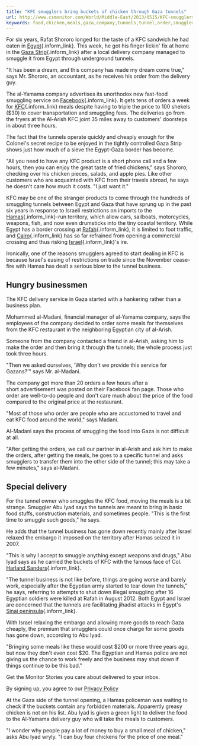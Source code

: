 ```yaml
---
title: "KFC smugglers bring buckets of chicken through Gaza tunnels"
url: http://www.csmonitor.com/World/Middle-East/2013/0515/KFC-smugglers-bring-buckets-of-chicken-through-Gaza-tunnels
keywords: food,chicken,meals,gaza,company,tunnels,tunnel,order,smugglers,bring,kfc,egypt,buckets,smuggling
---
```

For six years, Rafat Shororo longed for the taste of a KFC sandwich he had eaten in [Egypt](/tags/topic/Egypt){.inform_link}. This week, he got his finger lickin\' fix at home in the [Gaza Strip](/tags/topic/Gaza+Strip){.inform_link} after a local delivery company managed to smuggle it from Egypt through underground tunnels.

\"It has been a dream, and this company has made my dream come true,\" says Mr. Shororo, an accountant, as he receives his order from the delivery guy.

The al-Yamama company advertises its unorthodox new fast-food smuggling service on [Facebook](/tags/topic/Facebook+Inc.){.inform_link}. It gets tens of orders a week for [KFC](/tags/topic/KFC+Corporation){.inform_link} meals despite having to triple the price to 100 shekels (\$30) to cover transportation and smuggling fees. The deliveries go from the fryers at the Al-Arish KFC joint 35 miles away to customers\' doorsteps in about three hours.

The fact that the tunnels operate quickly and cheaply enough for the Colonel's secret recipe to be enjoyed in the tightly controlled Gaza Strip shows just how much of a sieve the Egypt-Gaza border has become.

\"All you need to have any KFC product is a short phone call and a few hours, then you can enjoy the great taste of fried chickens,\" says Shororo, checking over his chicken pieces, salads, and apple pies. Like other customers who are acquainted with KFC from their travels abroad, he says he doesn't care how much it costs. "I just want it."

KFC may be one of the stranger products to come through the hundreds of smuggling tunnels between Egypt and Gaza that have sprung up in the past six years in response to Israeli restrictions on imports to the [Hamas](/tags/topic/Hamas){.inform_link}-run territory, which allow cars, sailboats, motorcycles, weapons, fish, and now even drumsticks into the tiny coastal territory. While Egypt has a border crossing at [Rafah](/tags/topic/Rafah){.inform_link}, it is limited to foot traffic, and [Cairo](/tags/topic/Cairo+(Egypt)){.inform_link} has so far refrained from opening a commercial crossing and thus risking [Israel](/tags/topic/Israel){.inform_link}'s ire.

Ironically, one of the reasons smugglers agreed to start dealing in KFC is because Israel's easing of restrictions on trade since the November cease-fire with Hamas has dealt a serious blow to the tunnel business.

Hungry businessmen
------------------

The KFC delivery service in Gaza started with a hankering rather than a business plan.

Mohammed al-Madani, financial manager of al-Yamama company, says the employees of the company decided to order some meals for themselves from the KFC restaurant in the neighboring Egyptian city of al-Arish.

Someone from the company contacted a friend in al-Arish, asking him to make the order and then bring it through the tunnels; the whole process just took three hours.

\"Then we asked ourselves, \'Why don\'t we provide this service for Gazans?\'\" says Mr. al-Madani.

The company got more than 20 orders a few hours after a short advertisement was posted on their Facebook fan page. Those who order are well-to-do people and don\'t care much about the price of the food compared to the original price at the restaurant.

\"Most of those who order are people who are accustomed to travel and eat KFC food around the world,\" says Madani.

Al-Madani says the process of smuggling the food into Gaza is not difficult at all.

\"After getting the orders, we call our partner in al-Arish and ask him to make the orders, after getting the meals, he goes to a specific tunnel and asks smugglers to transfer them into the other side of the tunnel; this may take a few minutes,\" says al-Madani.

Special delivery
----------------

For the tunnel owner who smuggles the KFC food, moving the meals is a bit strange. Smuggler Abu Iyad says the tunnels are meant to bring in basic food stuffs, construction materials, and sometimes people. \"This is the first time to smuggle such goods,\" he says.

He adds that the tunnel business has gone down recently mainly after Israel relaxed the embargo it imposed on the territory after Hamas seized it in 2007.

\"This is why I accept to smuggle anything except weapons and drugs,\" Abu Iyad says as he carried the buckets of KFC with the famous face of Col. [Harland Sanders](/tags/topic/Harland+Sanders){.inform_link}.

\"The tunnel business is not like before, things are going worse and barely work, especially after the Egyptian army started to tear down the tunnels," he says, referring to attempts to shut down illegal smuggling after 16 Egyptian soldiers were killed at Rafah in August 2012. Both Egypt and Israel are concerned that the tunnels are facilitating jihadist attacks in Egypt's [Sinai peninsula](/tags/topic/Sinai+Peninsula){.inform_link}.

With Israel relaxing the embargo and allowing more goods to reach Gaza cheaply, the premium that smugglers could once charge for some goods has gone down, according to Abu Iyad.

"Bringing some meals like these would cost \$200 or more three years ago, but now they don\'t even cost \$20. The Egyptian and Hamas police are not giving us the chance to work freely and the business may shut down if things continue to be this bad.\"

Get the Monitor Stories you care about delivered to your inbox.

By signing up, you agree to our [Privacy Policy](/About/Privacy)

At the Gaza side of the tunnel opening, a Hamas policeman was waiting to check if the buckets contain any forbidden materials. Apparently greasy chicken is not on his list. Abu Iyad is given a green light to deliver the food to the Al-Yamama delivery guy who will take the meals to customers.

\"I wonder why people pay a lot of money to buy a small meal of chicken,\" asks Abu Iyad wryly. "I can buy four chickens for the price of one meal."
